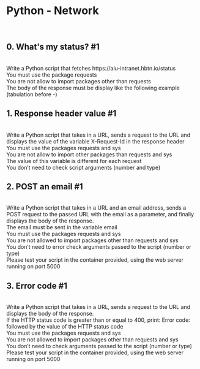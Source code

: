<h1>Python - Network</h1>
<br>
<h2>0. What's my status? #1</h2>
<br>
Write a Python script that fetches https://alu-intranet.hbtn.io/status
<br>
You must use the package requests
<br>You are not allow to import packages other than requests
<br>The body of the response must be display like the following example (tabulation before -)
<br>
<h2>1. Response header value #1</h2>
<br>
Write a Python script that takes in a URL, sends a request to the URL and displays the value of the variable X-Request-Id in the response header
<br>
You must use the packages requests and sys
<br>You are not allow to import other packages than requests and sys
<br>The value of this variable is different for each request
<br>You don’t need to check script arguments (number and type)
<br>
<h2>2. POST an email #1</h2>
<br>
Write a Python script that takes in a URL and an email address, sends a POST request to the passed URL with the email as a parameter, and finally displays the body of the response.
<br>
The email must be sent in the variable email
<br>You must use the packages requests and sys
<br>You are not allowed to import packages other than requests and sys
<br>You don’t need to error check arguments passed to the script (number or type)
<br>Please test your script in the container provided, using the web server running on port 5000
<br>
<h2>3. Error code #1</h2>
<br>
Write a Python script that takes in a URL, sends a request to the URL and displays the body of the response.
<br>
If the HTTP status code is greater than or equal to 400, print: Error code: followed by the value of the HTTP status code
<br>You must use the packages requests and sys
<br>You are not allowed to import packages other than requests and sys
<br>You don’t need to check arguments passed to the script (number or type)
<br>Please test your script in the container provided, using the web server running on port 5000<br>